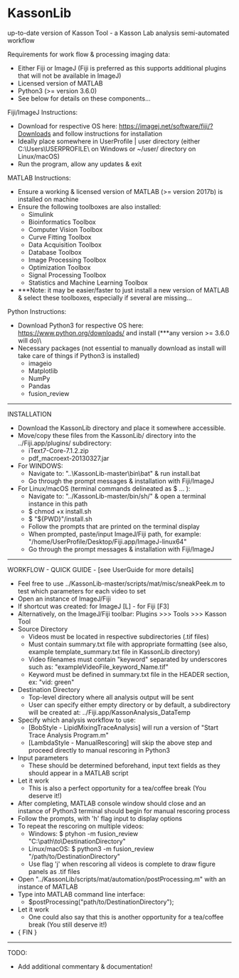 # KassonLib
up-to-date version of Kasson Tool - a Kasson Lab analysis semi-automated workflow

Requirements for work flow & processing imaging data:
  - Either Fiji or ImageJ (Fiji is preferred as this supports additional plugins that will not be available in ImageJ)
  - Licensed version of MATLAB
  - Python3 (>= version 3.6.0)
  - See below for details on these components...

Fiji/ImageJ Instructions:
  - Download for respective OS here: https://imagej.net/software/fiji/?Downloads and follow instructions for installation
  - Ideally place somewhere in UserProfile | user directory (either C:\Users\USERPROFILE\ on Windows or ~/user/ directory on Linux/macOS)
  - Run the program, allow any updates & exit

MATLAB Instructions:
  - Ensure a working & licensed version of MATLAB (>= version 2017b) is installed on machine
  - Ensure the following toolboxes are also installed:
      - Simulink
      - Bioinformatics Toolbox
      - Computer Vision Toolbox
      - Curve Fitting Toolbox
      - Data Acquisition Toolbox
      - Database Toolbox
      - Image Processing Toolbox
      - Optimization Toolbox
      - Signal Processing Toolbox
      - Statistics and Machine Learning Toolbox
  - ***Note: it may be easier/faster to just install a new version of MATLAB & select these toolboxes, especially if several are missing...

Python Instructions:
  - Download Python3 for respective OS here: https://www.python.org/downloads/ and install (***any version >= 3.6.0 will do)\
  - Necessary packages (not essential to manually download as install will take care of things if Python3 is installed)
      - imageio
      - Matplotlib
      - NumPy
      - Pandas
      - fusion_review

***

INSTALLATION

- Download the KassonLib directory and place it somewhere accessible.
- Move/copy these files from the KassonLib/ directory into the ../Fiji.app/plugins/ subdirectory:
    - iText7-Core-7.1.2.zip
    - pdf_macroext-20130327.jar
- For WINDOWS:
    - Navigate to: "..\KassonLib-master\bin\bat\" & run install.bat
    - Go through the prompt messages & installation with Fiji/ImageJ
- For Linux/macOS (terminal commands delineated as $ ... ):
    - Navigate to: "../KassonLib-master/bin/sh/" & open a terminal instance in this path
    - $ chmod +x install.sh
    - $ "${PWD}"/install.sh
    - Follow the prompts that are printed on the terminal display
    - When prompted, paste/input ImageJ/Fiji path, for example: "/home/UserProfile/Desktop/Fiji.app/ImageJ-linux64"
    - Go through the prompt messages & installation with Fiji/ImageJ

***

WORKFLOW - QUICK GUIDE - [see UserGuide for more details]

- Feel free to use ../KassonLib-master/scripts/mat/misc/sneakPeek.m to test which parameters for each video to set
- Open an instance of ImageJ/Fiji
- If shortcut was created: for ImageJ [L] - for Fiji [F3]
- Alternatively, on the ImageJ/Fiji toolbar: Plugins >>> Tools >>> Kasson Tool
- Source Directory
  - Videos must be located in respective subdirectories (.tif files)
  - Must contain summary.txt file with appropriate formatting (see also, example template_summary.txt file in KassonLib directory)
  - Video filenames must contain "keyword" separated by underscores such as: "exampleVideoFile_keyword_Name.tif"
  - Keyword must be defined in summary.txt file in the HEADER section, ex: "vid: green"
- Destination Directory
  - Top-level directory where all analysis output will be sent
  - User can specify either empty directory or by default, a subdirectory will be created at: ../Fiji.app/KassonAnalysis_DataTemp
- Specify which analysis workflow to use:
   - [BobStyle - LipidMixingTraceAnalysis] will run a version of "Start Trace Analysis Program.m"
   - [LambdaStyle - ManualRescoring] will skip the above step and proceed directly to manual rescoring in Python3
- Input parameters
  - These should be determined beforehand, input text fields as they should appear in a MATLAB script
- Let it work
  - This is also a perfect opportunity for a tea/coffee break (You deserve it!)
- After completing, MATLAB console window should close and an instance of Python3 terminal should begin for manual rescoring process
- Follow the prompts, with 'h' flag input to display options
- To repeat the rescoring on multiple videos:
  - Windows: $ ptyhon -m fusion_review "C:\path\to\DestinationDirectory"
  - Linux/macOS: $ python3 -m fusion_review "/path/to/DestinationDirectory"
  - Use flag 'j' when rescoring all videos is complete to draw figure panels as .tif files
- Open "../KassonLib/scripts/mat/automation/postProcessing.m" with an instance of MATLAB
- Type into MATLAB command line interface:
  - $postProcessing("path/to/DestinationDirectory");
- Let it work
   - One could also say that this is another opportunity for a tea/coffee break (You still deserve it!)
 - { FIN }

***
TODO:
  - Add additional commentary & documentation!

